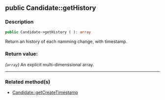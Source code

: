 ## public Candidate::getHistory

### Description    

```php
public Candidate->getHistory ( ): array
```

Return an history of each namming change, with timestamp.
    

### Return value:   

*(```array```)* An explicit multi-dimenssional array.


---------------------------------------

### Related method(s)      

* [Candidate::getCreateTimestamp](/Docs/MethodsReferences/Candidate%20Class/public%20Candidate--getCreateTimestamp.md)    
